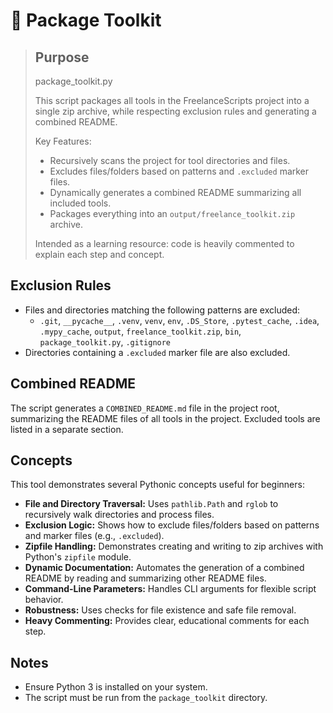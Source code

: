 # 🧰 Package Toolkit

> ## Purpose
> package_toolkit.py
>
> This script packages all tools in the FreelanceScripts project into a single zip archive, while respecting exclusion rules and generating a combined README.
>
> Key Features:
> - Recursively scans the project for tool directories and files.
> - Excludes files/folders based on patterns and `.excluded` marker files.
> - Dynamically generates a combined README summarizing all included tools.
> - Packages everything into an `output/freelance_toolkit.zip` archive.
>
> Intended as a learning resource: code is heavily commented to explain each step and concept.

## Exclusion Rules

- Files and directories matching the following patterns are excluded:
  - `.git`, `__pycache__`, `.venv`, `venv`, `env`, `.DS_Store`, `.pytest_cache`, `.idea`, `.mypy_cache`, `output`, `freelance_toolkit.zip`, `bin`, `package_toolkit.py`, `.gitignore`
- Directories containing a `.excluded` marker file are also excluded.

## Combined README

The script generates a `COMBINED_README.md` file in the project root, summarizing the README files of all tools in the project. Excluded tools are listed in a separate section.

## Concepts

This tool demonstrates several Pythonic concepts useful for beginners:

- **File and Directory Traversal:** Uses `pathlib.Path` and `rglob` to recursively walk directories and process files.
- **Exclusion Logic:** Shows how to exclude files/folders based on patterns and marker files (e.g., `.excluded`).
- **Zipfile Handling:** Demonstrates creating and writing to zip archives with Python's `zipfile` module.
- **Dynamic Documentation:** Automates the generation of a combined README by reading and summarizing other README files.
- **Command-Line Parameters:** Handles CLI arguments for flexible script behavior.
- **Robustness:** Uses checks for file existence and safe file removal.
- **Heavy Commenting:** Provides clear, educational comments for each step.

## Notes

- Ensure Python 3 is installed on your system.
- The script must be run from the `package_toolkit` directory.
